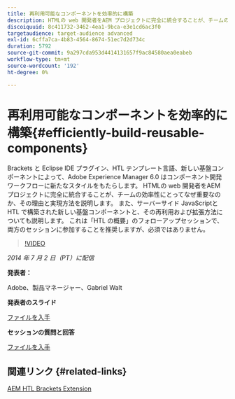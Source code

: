 ```yaml
---
title: 再利用可能なコンポーネントを効率的に構築
description: HTMLの web 開発者をAEM プロジェクトに完全に統合することが、チームの効率性にとってなぜ重要なのか、その理由と実現方法を説明します。 また、サーバーサイド JavaScriptと HTL で構築された新しい基盤コンポーネントと、その再利用および拡張方法についても説明します。
discoiquuid: 8c411732-3462-4ea1-9bca-e3e1cd6ac3f0
targetaudience: target-audience advanced
exl-id: 6cffa7ca-4b83-4564-8674-51ec7d2d734c
duration: 5792
source-git-commit: 9a297cda953d4414131657f9ac84580aea0eabeb
workflow-type: tm+mt
source-wordcount: '192'
ht-degree: 0%

---
```


# 再利用可能なコンポーネントを効率的に構築{#efficiently-build-reusable-components}

Brackets と Eclipse IDE プラグイン、HTL テンプレート言語、新しい基盤コンポーネントによって、Adobe Experience Manager 6.0 はコンポーネント開発ワークフローに新たなスタイルをもたらします。 HTMLの web 開発者をAEM プロジェクトに完全に統合することが、チームの効率性にとってなぜ重要なのか、その理由と実現方法を説明します。 また、サーバーサイド JavaScriptと HTL で構築された新しい基盤コンポーネントと、その再利用および拡張方法についても説明します。 これは「HTL の概要」のフォローアップセッションで、両方のセッションに参加することを推奨しますが、必須ではありません。

>[!VIDEO](https://video.tv.adobe.com/v/19503/?quality=9)

*2014 年 7 月 2 日（PT）に配信*

**発表者：**

Adobe、製品マネージャー、Gabriel Walt

**発表者のスライド**

[ファイルを入手](assets/efficiently-build-reusable-components.pdf)

**セッションの質問と回答**

[ファイルを入手](assets/efficiently-build-reusable-components-q-a.pdf)

## 関連リンク {#related-links}

[AEM HTL Brackets Extension](https://github.com/Adobe-Marketing-Cloud/aem-brackets-extension#AEM6#BeautifulMarkup)

<!--
[Get back to the Overview](https://helpx.adobe.com/jp/experience-manager/kt/eseminars/gems/aem-index.html)
-->
